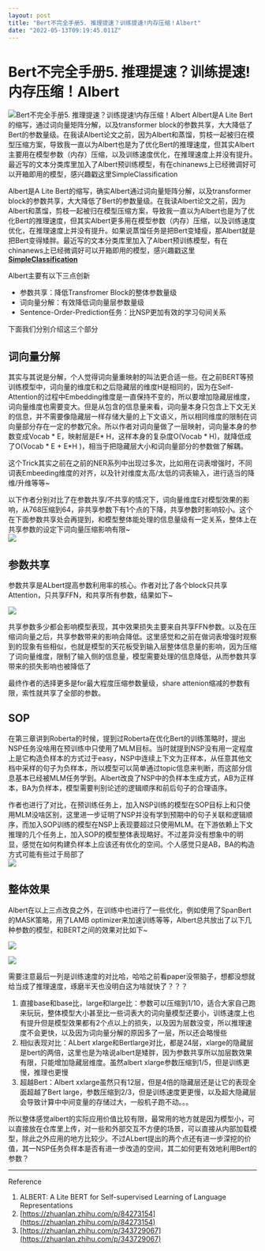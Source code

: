 ```yaml
---
layout: post
title: "Bert不完全手册5. 推理提速？训练提速!内存压缩！Albert"
date: "2022-05-13T09:19:45.011Z"
---
```

Bert不完全手册5. 推理提速？训练提速!内存压缩！Albert
=================================

![Bert不完全手册5. 推理提速？训练提速!内存压缩！Albert](https://img2022.cnblogs.com/blog/1326688/202205/1326688-20220513093227410-709980506.png) Albert是A Lite Bert的缩写，通过词向量矩阵分解，以及transformer block的参数共享，大大降低了Bert的参数量级。在我读Albert论文之前，因为Albert和蒸馏，剪枝一起被归在模型压缩方案，导致我一直以为Albert也是为了优化Bert的推理速度，但其实Albert主要用在模型参数（内存）压缩，以及训练速度优化，在推理速度上并没有提升。最近写的文本分类库里加入了Albert预训练模型，有在chinanews上已经微调好可以开箱即用的模型，感兴趣戳这里SimpleClassification

Albert是A Lite Bert的缩写，确实Albert通过词向量矩阵分解，以及transformer block的参数共享，大大降低了Bert的参数量级。在我读Albert论文之前，因为Albert和蒸馏，剪枝一起被归在模型压缩方案，导致我一直以为Albert也是为了优化Bert的推理速度，但其实Albert更多用在模型参数（内存）压缩，以及训练速度优化，在推理速度上并没有提升。如果说蒸馏任务是把Bert变矮瘦，那Albert就是把Bert变得矮胖。最近写的文本分类库里加入了Albert预训练模型，有在chinanews上已经微调好可以开箱即用的模型，感兴趣戳这里[**SimpleClassification**](https://github.com/DSXiangLi/SimpleClassification/tree/main/serving/chinanews_albert/1)

Albert主要有以下三点创新

*   参数共享：降低Transfromer Block的整体参数量级
*   词向量分解：有效降低词向量层参数量级
*   Sentence-Order-Prediction任务：比NSP更加有效的学习句间关系

下面我们分别介绍这三个部分

词向量分解
-----

其实与其说是分解，个人觉得词向量重映射的叫法更合适一些。在之前BERT等预训练模型中，词向量的维度E和之后隐藏层的维度H是相同的，因为在Self-Attention的过程中Embedding维度是一直保持不变的，所以要增加隐藏层维度，词向量维度也需要变大。但是从包含的信息量来看，词向量本身只包含上下文无关的信息，并不需要像隐藏层一样存储大量的上下文语义，所以相同维度的限制在词向量部分存在一定的参数冗余。所以作者对词向量做了一层映射，词向量本身的参数变成Vocab \* E，映射层是E\* H，这样本身的复杂度O(Vocab \* H)，就降低成了O(Vocab \* E + E\*H )，相当于把隐藏层大小和词向量部分的参数做了解耦。

这个Trick其实之前在之前的NER系列中出现过多次，比如用在词表增强时，不同词表Embeeding维度的对齐，以及针对维度太高/太低的词表输入，进行适当的降维/升维等等~

以下作者分别对比了在参数共享/不共享的情况下，词向量维度E对模型效果的影响，从768压缩到64，非共享参数下有1个点的下降，共享参数时影响较小。这个在下面参数共享处会再提到，和模型整体能处理的信息量级有一定关系，整体上在共享参数的设定下词向量压缩影响有限~  
![](https://files.mdnice.com/user/8955/dafcd0cc-d9b0-4c84-9b43-4bec2350fcd1.png)

参数共享
----

参数共享是ALbert提高参数利用率的核心。作者对比了各个block只共享Attention，只共享FFN，和共享所有参数，结果如下~

![](https://files.mdnice.com/user/8955/d47ca7a3-78ca-4f2b-84f8-f5b4c73573fb.png)

共享参数多少都会影响模型表现，其中效果损失主要来自共享FFN参数。以及在压缩词向量之后，共享参数带来的影响会降低。这里感觉和之前在做词表增强时观察到的现象有些相似，也就是模型的天花板受到输入层整体信息量的影响，因为压缩了词向量维度，限制了输入侧的信息量，模型需要处理的信息降低，从而参数共享带来的损失影响也被降低了

最终作者的选择更多是for最大程度压缩参数量级，share attenion缩减的参数有限，索性就共享了全部的参数。

SOP
---

在第三章讲到Roberta的时候，提到过Roberta在优化Bert的训练策略时，提出NSP任务没啥用在预训练中只使用了MLM目标。当时就提到NSP没有用一定程度上是它构造负样本的方式过于easy，NSP中连续上下文为正样本，从任意其他文档中采样的句子为负样本，所以模型可以简单通过topic信息来判断，而这部分信息基本已经被MLM任务学到。Albert改良了NSP中的负样本生成方式，AB为正样本，BA为负样本，模型需要判别论述的逻辑顺序和前后句子的合理语序。

作者也进行了对比，在预训练任务上，加入NSP训练的模型在SOP目标上和只使用MLM没啥区别，这里进一步证明了NSP并没有学到预期中的句子关联和逻辑顺序，而加入SOP训练的模型在NSP上表现要超过只使用MLM。在下游依赖上下文推理的几个任务上，加入SOP的模型整体表现略好。不过差异没有想象中的明显，感觉在如何构建负样本上应该还有优化的空间。个人感觉只是AB，BA的构造方式可能有些过于局部了  
![](https://files.mdnice.com/user/8955/b1449226-15df-432d-8aea-d47245ed3b11.png)

整体效果
----

Albert在以上三点改良之外，在训练中也进行了一些优化，例如使用了SpanBert的MASK策略，用了LAMB optimizer来加速训练等等，Albert总共放出了以下几种参数的模型，和BERT之间的效果对比如下~

![](https://files.mdnice.com/user/8955/f6c47f92-e69c-4e72-92b6-361780fc48bf.png)

![](https://files.mdnice.com/user/8955/0b2f271e-e752-49d1-82f9-90f739ac3d81.png)

需要注意最后一列是训练速度的对比哈，哈哈之前看paper没带脑子，想都没想就给当成了推理速度，琢磨半天也没明白这为啥就快了？？？

1.  直接base和base比，large和large比：参数可以压缩到1/10，适合大家自己跑来玩玩，整体模型大小甚至比一些词表大的词向量模型还要小，训练速度上也有提升但是模型效果都有2个点以上的损失，以及因为层数没变，所以推理速度不会更快，以及因为词向量分解的原因多了一层，所以还会略慢些
2.  相似表现对比：ALbert xlarge和Bertlarge对比，都是24层，xlarge的隐藏层是bert的两倍，这里也是为啥说albert是矮胖，因为参数共享所以加层数效果有限，只能增加隐藏层维度。虽然albert xlarge参数压缩到1/5，但是训练更慢，推理也更慢
3.  超越Bert：Albert xxlarge虽然只有12层，但是4倍的隐藏层还是让它的表现全面超越了Bert large，参数压缩到2/3，但是训练速度更更慢，以及超大隐藏层会导致计算中中间变量的存储过大，一般机子跑不动。。。

所以整体感觉albert的实际应用价值比较有限，最常用的地方就是因为模型小，可以直接放在仓库里上传，对一些和外部交互不方便的场景，可以直接从内部加载模型，除此之外应用的地方比较少。不过ALbert提出的两个点还有进一步深挖的价值，其一NSP任务负样本是否有进一步改造的空间，其二如何更有效地利用Bert的参数？

* * *

Reference

1.  ALBERT: A Lite BERT for Self-supervised Learning of Language Representations
2.  [https://zhuanlan.zhihu.com/p/84273154](https://zhuanlan.zhihu.com/p/84273154)
3.  [https://zhuanlan.zhihu.com/p/343729067](https://zhuanlan.zhihu.com/p/343729067)